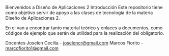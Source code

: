 Bienvenidos a Diseño de Aplicaciones 2
Introducción
Este repositorio tiene como objetivo servir de apoyo a las clases de tecnología de la materia Diseño de Aplicaciones 2.

En el van a encontrar tanto material teórico y enlaces a documentos, como códigos de ejemplo que serán de utilidad para la realización del obligatorio.

Docentes
Joselen Cecilia - [joselencr@gmail.com](mailto:joselencr@gmail.com)
Marcos Fiorito - [marcofiorito1@gmail.com](mailto:marcofiorito1@gmail.com)